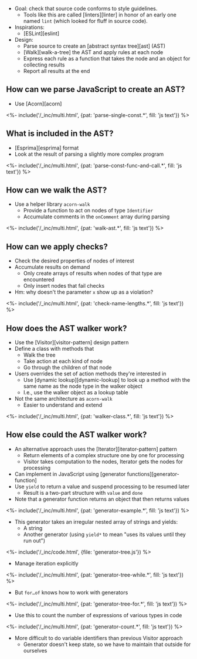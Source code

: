 ---
---

-   Goal: check that source code conforms to style guidelines.
    -   Tools like this are called [linters][linter] in honor of an early one named `lint`
        (which looked for fluff in source code).
-   Inspirations:
    -   [ESLint][eslint]
-   Design:
    -   Parse source to create an [abstract syntax tree][ast] (AST)
    -   [Walk][walk-a-tree] the AST and apply rules at each node
    -   Express each rule as a function that takes the node and an object for collecting results
    -   Report all results at the end

## How can we parse JavaScript to create an AST?

-   Use [Acorn][acorn]

<%- include('/_inc/multi.html', {pat: 'parse-single-const.*', fill: 'js text'}) %>

## What is included in the AST?

-   [Esprima][esprima] format
-   Look at the result of parsing a slightly more complex program

<%- include('/_inc/multi.html', {pat: 'parse-const-func-and-call.*', fill: 'js text'}) %>

## How can we walk the AST?

-   Use a helper library `acorn-walk`
    -   Provide a function to act on nodes of type `Identifier`
    -   Accumulate comments in the `onComment` array during parsing

<%- include('/_inc/multi.html', {pat: 'walk-ast.*', fill: 'js text'}) %>

## How can we apply checks?

-   Check the desired properties of nodes of interest
-   Accumulate results on demand
    -   Only create arrays of results when nodes of that type are encountered
    -   Only insert nodes that fail checks
-   Hm: why doesn't the parameter `x` show up as a violation?

<%- include('/_inc/multi.html', {pat: 'check-name-lengths.*', fill: 'js text'}) %>

## How does the AST walker work?

-   Use the [Visitor][visitor-pattern] design pattern
-   Define a class with methods that
    -   Walk the tree
    -   Take action at each kind of node
    -   Go through the children of that node
-   Users overrides the set of action methods they're interested in
    -   Use [dynamic lookup][dynamic-lookup] to look up a method
        with the same name as the node type in the walker object
    -   I.e., use the walker object as a lookup table
-   Not the same architecture as `acorn-walk`
    -   Easier to understand and extend

<%- include('/_inc/multi.html', {pat: 'walker-class.*', fill: 'js text'}) %>

## How else could the AST walker work?

-   An alternative approach uses the [Iterator][iterator-pattern] pattern
    -   Return elements of a complex structure one by one for processing
    -   Visitor takes computation to the nodes, Iterator gets the nodes for processing
-   Can implement in JavaScript using [generator functions][generator-function]
-   Use `yield` to return a value and suspend processing to be resumed later
    -   Result is a two-part structure with `value` and `done`
-   Note that a generator function returns an object that then returns values

<%- include('/_inc/multi.html', {pat: 'generator-example.*', fill: 'js text'}) %>

-   This generator takes an irregular nested array of strings and yields:
    -   A string
    -   Another generator (using `yield*` to mean "uses its values until they run out")

<%- include('/_inc/code.html', {file: 'generator-tree.js'}) %>

-   Manage iteration explicitly

<%- include('/_inc/multi.html', {pat: 'generator-tree-while.*', fill: 'js text'}) %>

-   But `for…of` knows how to work with generators

<%- include('/_inc/multi.html', {pat: 'generator-tree-for.*', fill: 'js text'}) %>

-   Use this to count the number of expressions of various types in code

<%- include('/_inc/multi.html', {pat: 'generator-count.*', fill: 'js text'}) %>

-   More difficult to do variable identifiers than previous Visitor approach
    -   Generator doesn't keep state, so we have to maintain that outside for ourselves
